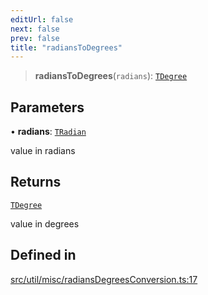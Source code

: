 ```yaml
---
editUrl: false
next: false
prev: false
title: "radiansToDegrees"
---
```


> **radiansToDegrees**(`radians`): [`TDegree`](/api/type-aliases/tdegree/)

## Parameters

• **radians**: [`TRadian`](/api/type-aliases/tradian/)

value in radians

## Returns

[`TDegree`](/api/type-aliases/tdegree/)

value in degrees

## Defined in

[src/util/misc/radiansDegreesConversion.ts:17](https://github.com/fabricjs/fabric.js/blob/c093e29e73123dafcfa091ff4d5e04e690bb796e/src/util/misc/radiansDegreesConversion.ts#L17)
